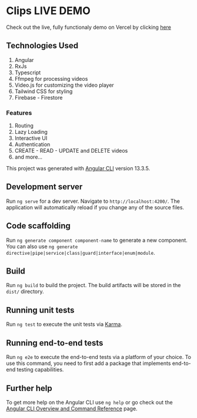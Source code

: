 # Clips LIVE DEMO
Check out the live, fully functionaly demo on Vercel by clicking [here](https://clipz-video-mwkkz3xp5-braveheart-tex.vercel.app/)

## Technologies Used

1. Angular
2. RxJs
3. Typescript
4. Ffmpeg for processing videos
5. Video.js for customizing the video player
6. Tailwind CSS for styling
7. Firebase - Firestore

### Features
1. Routing
2. Lazy Loading
3. Interactive UI
4. Authentication
5. CREATE - READ - UPDATE and DELETE videos
6. and more...

This project was generated with [Angular CLI](https://github.com/angular/angular-cli) version 13.3.5.

## Development server

Run `ng serve` for a dev server. Navigate to `http://localhost:4200/`. The application will automatically reload if you change any of the source files.

## Code scaffolding

Run `ng generate component component-name` to generate a new component. You can also use `ng generate directive|pipe|service|class|guard|interface|enum|module`.

## Build

Run `ng build` to build the project. The build artifacts will be stored in the `dist/` directory.

## Running unit tests

Run `ng test` to execute the unit tests via [Karma](https://karma-runner.github.io).

## Running end-to-end tests

Run `ng e2e` to execute the end-to-end tests via a platform of your choice. To use this command, you need to first add a package that implements end-to-end testing capabilities.

## Further help

To get more help on the Angular CLI use `ng help` or go check out the [Angular CLI Overview and Command Reference](https://angular.io/cli) page.
